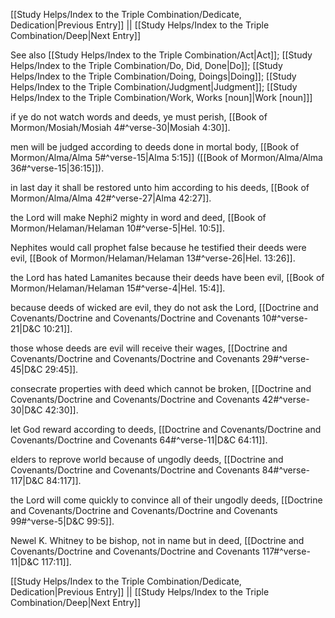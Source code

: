 [[Study Helps/Index to the Triple Combination/Dedicate, Dedication|Previous Entry]]  ||  [[Study Helps/Index to the Triple Combination/Deep|Next Entry]]

 See also [[Study Helps/Index to the Triple Combination/Act|Act]]; [[Study Helps/Index to the Triple Combination/Do, Did, Done|Do]]; [[Study Helps/Index to the Triple Combination/Doing, Doings|Doing]]; [[Study Helps/Index to the Triple Combination/Judgment|Judgment]]; [[Study Helps/Index to the Triple Combination/Work, Works [noun]|Work [noun]]]

 if ye do not watch words and deeds, ye must perish, [[Book of Mormon/Mosiah/Mosiah 4#^verse-30|Mosiah 4:30]].

 men will be judged according to deeds done in mortal body, [[Book of Mormon/Alma/Alma 5#^verse-15|Alma 5:15]] ([[Book of Mormon/Alma/Alma 36#^verse-15|36:15]]).

 in last day it shall be restored unto him according to his deeds, [[Book of Mormon/Alma/Alma 42#^verse-27|Alma 42:27]].

 the Lord will make Nephi2 mighty in word and deed, [[Book of Mormon/Helaman/Helaman 10#^verse-5|Hel. 10:5]].

 Nephites would call prophet false because he testified their deeds were evil, [[Book of Mormon/Helaman/Helaman 13#^verse-26|Hel. 13:26]].

 the Lord has hated Lamanites because their deeds have been evil, [[Book of Mormon/Helaman/Helaman 15#^verse-4|Hel. 15:4]].

 because deeds of wicked are evil, they do not ask the Lord, [[Doctrine and Covenants/Doctrine and Covenants/Doctrine and Covenants 10#^verse-21|D&C 10:21]].

 those whose deeds are evil will receive their wages, [[Doctrine and Covenants/Doctrine and Covenants/Doctrine and Covenants 29#^verse-45|D&C 29:45]].

 consecrate properties with deed which cannot be broken, [[Doctrine and Covenants/Doctrine and Covenants/Doctrine and Covenants 42#^verse-30|D&C 42:30]].

 let God reward according to deeds, [[Doctrine and Covenants/Doctrine and Covenants/Doctrine and Covenants 64#^verse-11|D&C 64:11]].

 elders to reprove world because of ungodly deeds, [[Doctrine and Covenants/Doctrine and Covenants/Doctrine and Covenants 84#^verse-117|D&C 84:117]].

 the Lord will come quickly to convince all of their ungodly deeds, [[Doctrine and Covenants/Doctrine and Covenants/Doctrine and Covenants 99#^verse-5|D&C 99:5]].

 Newel K. Whitney to be bishop, not in name but in deed, [[Doctrine and Covenants/Doctrine and Covenants/Doctrine and Covenants 117#^verse-11|D&C 117:11]].

[[Study Helps/Index to the Triple Combination/Dedicate, Dedication|Previous Entry]]  ||  [[Study Helps/Index to the Triple Combination/Deep|Next Entry]]